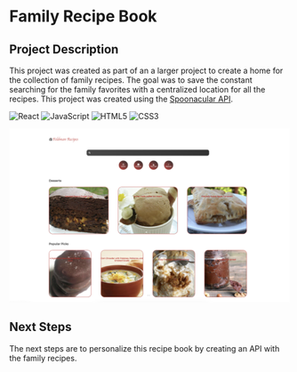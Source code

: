 # Family Recipe Book

## Project Description

This project was created as part of an a larger project to create a home for the collection of family recipes. The goal was to save the constant searching for the family favorites with a centralized location for all the recipes. This project was created using the [Spoonacular API](https://spoonacular.com/food-api). 

![React](https://img.shields.io/badge/react-%2320232a.svg?style=for-the-badge&logo=react&logoColor=%2361DAFB) ![JavaScript](https://img.shields.io/badge/javascript-%23323330.svg?style=for-the-badge&logo=javascript&logoColor=%23F7DF1E) ![HTML5](https://img.shields.io/badge/html5-%23E34F26.svg?style=for-the-badge&logo=html5&logoColor=white) ![CSS3](https://img.shields.io/badge/css3-%231572B6.svg?style=for-the-badge&logo=css3&logoColor=white) 

![Image of UI](UI.png)

## Next Steps

The next steps are to personalize this recipe book by creating an API with the family recipes.
